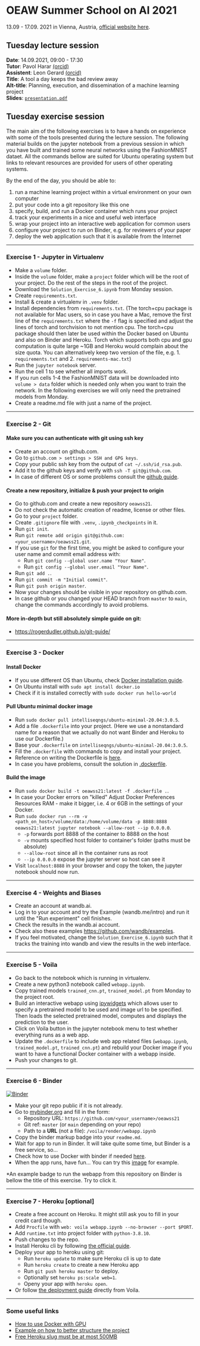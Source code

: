 # OEAW Summer School on AI 2021
13.09 - 17.09. 2021 in Vienna, Austria, [official website here](https://www.oeaw.ac.at/isf/forschung/fachbereiche-teams/maschinelles-lernen-ml-team/summer-school-2021).

## Tuesday lecture session

**Date**: 14.09.2021, 09:00 - 17:30 \
**Tutor**: Pavol Harar [(orcid)](https://orcid.org/0000-0001-5206-1794) \
**Assistent**: Leon Gerard [(orcid)](https://orcid.org/0000-0002-3314-396X) \
**Title**: A tool a day keeps the bad review away \
**Alt-title**: Planning, execution, and dissemination of a machine learning project \
**Slides**: [`presentation.pdf`](presentation.pdf)

## Tuesday exercise session

The main aim of the following exercises is to have a hands on experience with some of the tools presented during the lecture session. The following material builds on the jupyter notebook from a previous session in which you have built and trained some neural networks using the FashionMNIST dataet. All the commands bellow are suited for Ubuntu operating system but links to relevant resources are provided for users of other operating systems. 

By the end of the day, you should be able to:

1. run a machine learning project within a virtual environment on your own computer 
2. put your code into a git repository like this one
3. specify, build, and run a Docker container which runs your project
4. track your experiments in a nice and useful web interface
5. wrap your project into an interactive web application for common users
6. configure your project to run on Binder, e.g. for reviewers of your paper
7. deploy the web application such that it is available from the Internet

----

### Exercise 1 - Jupyter in Virtualenv

* Make a `volume` folder.
* Inside the `volume` folder, make a `project` folder which will be the root of your project. Do the rest of the steps in the root of the project.
* Download the `Solution_Exercise_6.ipynb` from Monday session.
* Create `requirements.txt`.
* Install & create a virtualenv in `.venv` folder.
* Install dependencies from `requirements.txt`. (The torch+cpu package is not available for Mac users, so in case you have a Mac, remove the first line of the `requirements.txt` where the `-f` flag is specified and adjust the lines of torch and torchvision to not mention cpu. The torch+cpu package should then later be used within the Docker based on Ubuntu and also on Binder and Heroku. Torch which supports both cpu and gpu computation is quite large ~1GB and Heroku would complain about the size quota. You can alternatively keep two version of the file, e.g. 1. `requirements.txt` and 2. `requirements-mac.txt`)
* Run the `jupyter notebook` server.
* Run the cell 1 to see whether all imports work.
* If you run cells 1-4 the FashionMNIST data will be downloaded into `volume > data` folder which is needed only when you want to train the network. In the following exercises we will only need the pretrained models from Monday.
* Create a readme.md file with just a name of the project.

----

### Exercise 2 - Git
#### Make sure you can authenticate with git using ssh key

* Create an account on github.com.
* Go to `github.com > settings > SSH and GPG keys`.
* Copy your public ssh key from the output of `cat ~/.ssh/id_rsa.pub`.
* Add it to the github keys and verify with `ssh -T git@github.com`.
* In case of different OS or some problems consult the [github guide](https://docs.github.com/en/github/authenticating-to-github/connecting-to-github-with-ssh/testing-your-ssh-connection).


#### Create a new repository, initialize & push your project to origin

* Go to github.com and create a new repository `oeawss21`.
* Do not check the automatic creation of readme, license or other files.
* Go to your `project` folder.
* Create `.gitignore` file with `.venv`, `.ipynb_checkpoints` in it.
* Run `git init`.
* Run `git remote add origin git@github.com:<your_username>/oeawss21.git`.
* If you use `git` for the first time, you might be asked to configure your user name and commit email address with:
  * Run `git config --global user.name "Your Name"`.
  * Run `git config --global user.email "Your Name"`.
* Run `git add .`.
* Run `git commit -m "Initial commit"`.
* Run `git push origin master`.
* Now your changes should be visible in your repository on github.com.
* In case github or you changed your HEAD branch from `master` to `main`, change the commands accordingly to avoid problems.

#### More in-depth but still absolutely simple guide on git:

* https://rogerdudler.github.io/git-guide/

----

### Exercise 3 - Docker
#### Install Docker

* If you use different OS than Ubuntu, check [Docker installation guide](https://docs.docker.com/engine/install/).
* On Ubuntu install with `sudo apt install docker.io`
* Check if it is installed correctly with `sudo docker run hello-world`

#### Pull Ubuntu minimal docker image

* Run `sudo docker pull intelliseqngs/ubuntu-minimal-20.04:3.0.5`.
* Add a file `.dockerfile` into your project. (Here we use a nonstandard name for a reason that we actually do not want Binder and Heroku to use our Dockerfile.)
* Base your `.dockerfile` on `intelliseqngs/ubuntu-minimal-20.04:3.0.5`.
* Fill the `.dockerfile` with commands to copy and install your project.
* Reference on writing the Dockerfile is [here](https://docs.docker.com/engine/reference/builder/).
* In case you have problems, consult the solution in [.dockerfile](.dockerfile).

#### Build the image

* Run `sudo docker build -t oeawss21:latest -f .dockerfile .`.
* In case your Docker errors on "killed" Adjust Docker Preferences Resources RAM - make it bigger, i.e. 4 or 6GB in the settings of your Docker.
* Run `sudo docker run --rm -v <path_on_host>/volume/data:/home/volume/data -p 8888:8888 oeawss21:latest jupyter notebook --allow-root --ip 0.0.0.0`.
  * `-p` forwards port 8888 of the container to 8888 on the host
  * `-v` mounts specified host folder to container's folder (paths must be absolute)
  * `--allow-root` since all in the container runs as root
  * `--ip 0.0.0.0` expose the jupyter server so host can see it
* Visit `localhost:8888` in your browser and copy the token, the jupyter notebook should now run.

----

### Exercise 4 - Weights and Biases

* Create an account at wandb.ai.
* Log in to your account and try the Example (wandb.me/intro) and run it until the "Run experiment" cell finishes.
* Check the results in the wandb.ai account.
* Check also these examples https://github.com/wandb/examples.
* If you feel motivated, change the `Solution_Exercise_6.ipynb` such that it tracks the training into wandb and view the results in the web interface.

----

### Exercise 5 - Voila

* Go back to the notebook which is running in virtualenv.
* Create a new python3 notebook called `webapp.ipynb`.
* Copy trained models `trained_cnn.pt`, `trained_model.pt` from Monday to the project root.
* Build an interactive webapp using [ipywidgets](https://ipywidgets.readthedocs.io/en/latest/) which allows user to specify a pretrained model to be used and image url to be specified. Then loads the selected pretrained model, computes and displays the prediction to the user.
* Click on Voila button in the jupyter notebook menu to test whether everything runs as a web app.
* Update the `.dockerfile` to include web app related files (`webapp.ipynb`, `trained_model.pt`, `trained_cnn.pt`) and rebuild your Docker image if you want to have a functional Docker container with a webapp inside.
* Push your changes to git.

----

### Exercise 6 - Binder
[![Binder](https://mybinder.org/badge_logo.svg)](https://mybinder.org/v2/gh/paloha/oeawss21/master?urlpath=%2Fvoila%2Frender%2Fwebapp.ipynb)

* Make your git repo public if it is not already.
* Go to [mybinder.org](https://mybinder.org) and fill in the form:
  * Repository URL: `https://github.com/<your_username>/oeawss21`
  * Git ref: `master` (or `main` depending on your repo)
  * Path to a **URL** (not a file): `/voila/render/webapp.ipynb`
* Copy the binder markup badge into your `readme.md`.
* Wait for app to run in Binder. It will take quite some time, but Binder is a free service, so...
* Check how to use Docker with binder if needed [here](https://mybinder.readthedocs.io/en/latest/tutorials/dockerfile.html).
* When the app runs, have fun... You can try this [image](https://m.media-amazon.com/images/I/81U64AnQvkL._AC_UL1500_.jpg) for example.

\*An example badge to run the webapp from this repository on Binder is bellow the title of this exercise. Try to click it.

----

### Exercise 7 - Heroku [optional]

* Create a free account on Heroku. It might still ask you to fill in your credit card though.
* Add `Procfile` with `web: voila webapp.ipynb --no-browser --port $PORT`.
* Add `runtime.txt` into project folder with `python-3.8.10`.
* Push changes to the repo.
* Install Heroku cli by following [the official guide](https://devcenter.heroku.com/articles/heroku-cli#download-and-install).
* Deploy your app to heroku using git:
  * Run `heroku update` to make sure Heroku cli is up to date
  * Run `heroku create` to create a new Heroku app
  * Run `git push heroku master` to deploy.
  * Optionally set `heroku ps:scale web=1`.
  * Openy your app with `heroku open`.
* Or follow [the deployment guide](https://voila.readthedocs.io/en/stable/deploy.html#deployment-on-heroku) directly from Voila.

----

### Some useful links
* [How to use Docker with GPU](https://towardsdatascience.com/4c699c78c6d1)
* [Example on how to better structure the project](https://gitlab.com/paloha/repex-template)
* [Free Heroku slug must be at most 500MB](https://help.heroku.com/KUFMEES1/my-slug-size-is-too-large-how-can-i-make-it-smaller)
